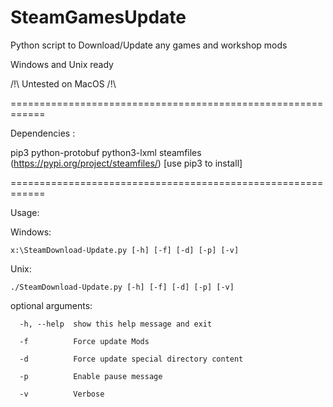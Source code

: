 # SteamGamesUpdate

Python script to Download/Update any games and workshop mods

Windows and Unix ready

/!\ Untested on MacOS /!\

============================================================


Dependencies :

  pip3
  python-protobuf
  python3-lxml
  steamfiles (https://pypi.org/project/steamfiles/) [use pip3 to install]
  


============================================================



Usage: 

Windows:

	x:\SteamDownload-Update.py [-h] [-f] [-d] [-p] [-v]

Unix:

	./SteamDownload-Update.py [-h] [-f] [-d] [-p] [-v]



optional arguments:

	  -h, --help  show this help message and exit
  
	  -f          Force update Mods
  
	  -d          Force update special directory content
  
	  -p          Enable pause message
  
	  -v          Verbose
  
